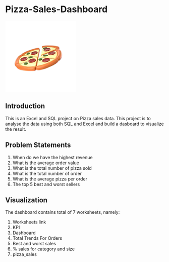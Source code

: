 # Pizza-Sales-Dashboard
![](pizza.png)
## Introduction
This is an Excel and SQL project on Pizza sales data. This project is to analyse the data using both 
SQL and Excel and build a dasboard to visualize the result. 
## Problem Statements
1. When do we have the highest revenue
2. What is the average order value
3. What is the total number of pizza sold
4. What is the total number of order
5. What is the average pizza per order
6. The top 5 best and worst sellers
## Visualization
The dashboard contains total of 7 worksheets, namely:
1. Worksheets link
2. KPI
3. Dashboard
4. Total Trends For Orders
5. Best and worst sales
6. % sales for category and size
7. pizza_sales
   
